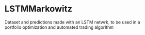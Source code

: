 # LSTMMarkowitz

Dataset and predictions made with an LSTM netwrk, to be used in a portfolio optimization and automated trading algorithm 
